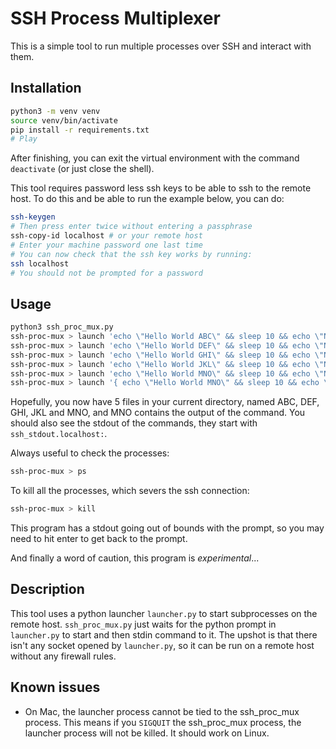 # SSH Process Multiplexer

This is a simple tool to run multiple processes over SSH and interact with them.

## Installation

```bash
python3 -m venv venv
source venv/bin/activate
pip install -r requirements.txt
# Play
```
After finishing, you can exit the virtual environment with the command `deactivate` (or just close the shell).

This tool requires password less ssh keys to be able to ssh to the remote host. To do this and be able to run the example below, you can do:
```bash
ssh-keygen
# Then press enter twice without entering a passphrase
ssh-copy-id localhost # or your remote host
# Enter your machine password one last time
# You can now check that the ssh key works by running:
ssh localhost
# You should not be prompted for a password
```

## Usage

```bash
python3 ssh_proc_mux.py
ssh-proc-mux > launch 'echo \"Hello World ABC\" && sleep 10 && echo \"Now touching ABC\" && touch ABC' localhost
ssh-proc-mux > launch 'echo \"Hello World DEF\" && sleep 10 && echo \"Now touching DEF\" && touch DEF' localhost
ssh-proc-mux > launch 'echo \"Hello World GHI\" && sleep 10 && echo \"Now touching GHI\" && touch GHI' localhost
ssh-proc-mux > launch 'echo \"Hello World JKL\" && sleep 10 && echo \"Now touching JKL\" && touch JKL' localhost
ssh-proc-mux > launch 'echo \"Hello World MNO\" && sleep 10 && echo \"Now touching MNO\" && touch MNO' localhost
ssh-proc-mux > launch '{ echo \"Hello World MNO\" && sleep 10 && echo \"Now touching MNO\"; } &> MNO' localhost
```
Hopefully, you now have 5 files in your current directory, named ABC, DEF, GHI, JKL and MNO, and MNO contains the output of the command. You should also see the stdout of the commands, they start with `ssh_stdout.localhost:`.

Always useful to check the processes:
```bash
ssh-proc-mux > ps
```

To kill all the processes, which severs the ssh connection:
```bash
ssh-proc-mux > kill
```

This program has a stdout going out of bounds with the prompt, so you may need to hit enter to get back to the prompt.

And finally a word of caution, this program is _experimental_...

## Description

This tool uses a python launcher `launcher.py` to start subprocesses on the remote host. `ssh_proc_mux.py` just waits for the python prompt in `launcher.py` to start and then stdin command to it. The upshot is that there isn't any socket opened by `launcher.py`, so it can be run on a remote host without any firewall rules.

## Known issues
- On Mac, the launcher process cannot be tied to the ssh_proc_mux process. This means if you `SIGQUIT` the ssh_proc_mux process, the launcher process will not be killed. It should work on Linux.
